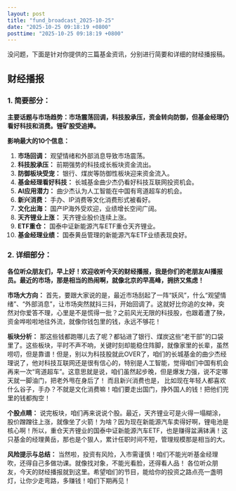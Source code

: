 ```yaml
---
layout: post
title: "fund_broadcast_2025-10-25"
date: "2025-10-25 09:18:19 +0800"
posttime: "2025-10-25 09:18:19 +0800"
---
```


没问题，下面是针对你提供的三篇基金资讯，分别进行简要和详细的财经播报稿。

## 财经播报

### 1. 简要部分：

**主要话题与市场趋势：市场震荡回调，科技股承压，资金转向防御，但基金经理仍看好科技和消费。锂矿股受追捧。**

**影响最大的10个信息：**

1.  **市场回调：** 观望情绪和外部消息导致市场震荡。
2.  **科技股承压：** 前期强势的科技成长板块资金流出。
3.  **防御板块受宠：** 银行、煤炭等防御性板块迎来资金流入。
4.  **基金经理看好科技：** 长城基金曲少杰仍看好科技互联网投资机会。
5.  **AI应用潜力：** 曲少杰认为人工智能在中国有弯道超车的机会。
6.  **新兴消费：** 手办、IP消费等文化消费形式被看好。
7.  **文化出海：** 国产IP海外受欢迎，业绩增长空间广阔。
8.  **天齐锂业上涨：** 天齐锂业股价连续上涨。
9.  **ETF重仓：** 国泰中证新能源汽车ETF重仓天齐锂业。
10. **基金经理业绩：** 国泰黄岳管理的新能源汽车ETF业绩表现良好。

### 2. 详细部分：

**各位听众朋友们，早上好！欢迎收听今天的财经播报，我是你们的老朋友AI播报员。最近的市场，那是相当的热闹啊，就像北京的早高峰，拥挤又焦虑！**

**市场大方向：**
首先，要跟大家说的是，最近市场刮起了一阵“妖风”，什么“观望情绪”、“外部消息”，让市场突然就抖三抖，开始回调了。这就好比你追的女神，突然对你爱答不理，心里是不是慌得一批？之前风光无限的科技股，也跟着遭了殃，资金哗啦啦地往外流，就像你钱包里的钱，永远不够花！

**板块分析：**
那这些钱都跑哪儿去了呢？都钻进了银行、煤炭这些“老干部”的口袋里了。这些板块，平时不声不响，关键时刻却能稳住阵脚，就像家里的长辈，虽然唠叨，但是靠谱！但是，别以为科技股就此OVER了，咱们的长城基金的曲少杰经理说了，他对科技互联网还是很有信心的，特别是人工智能，觉得咱们中国有机会再来一次“弯道超车”。这意思就是说，咱们虽然起步晚，但是爆发力强，说不定哪天就一脚油门，把老外甩在身后了！
而且新兴消费也是， 比如现在年轻人都喜欢什么谷子，手办？不就是文化消费嘛！咱们要走出国门，挣外国人的钱！把他们兜里的钱都掏空！

**个股点睛：**
说完板块，咱们再来说说个股。最近，天齐锂业可是火得一塌糊涂，股价蹭蹭往上涨，就像坐了火箭！为啥？因为现在新能源汽车卖得好啊，锂电池是核心啊！所以，重仓天齐锂业的国泰中证新能源汽车ETF，也是赚得盆满钵满！这只基金的经理黄岳，那也是个狠人，累计任职时间不短，管理规模那是相当的大。

**风险提示与总结：**
当然啦，投资有风险，入市需谨慎！咱们不能光听基金经理吹，还得自己多做功课。就像找对象，不能光看脸，还得看人品！
各位听众朋友，今天的财经播报就到这里。希望咱们的节目，能给你的投资之路点亮一盏明灯，让你少走弯路，多赚钱！咱们下期再见！